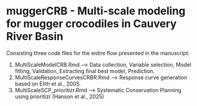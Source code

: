 # muggerCRB  -  Multi-scale modeling for mugger crocodiles in Cauvery River Basin

Consisting three code files for the entire flow presented in the manuscript:
1) MultiScaleModelCRB.Rmd    --> Data collection, Variable selection, Model fitting, Validation, Extracting final best model, Prediction.
2) MultiScaleResponseCurvesCRBR.Rmd  --> Response curve generation based on Elith et al., 2005.
3) MultiScaleSCP_prioritizr.Rmd --> Systematic Conservation Planning using prioritizr (Hanson et al., 2025)

